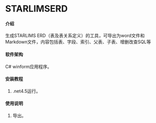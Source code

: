 # STARLIMSERD

#### 介绍
生成STARLIMS ERD（表及表关系定义）的工具，可导出为word文件和Markdown文件，内容包括表、字段、索引、父表、子表、增删改查SQL等

#### 软件架构
C# winform应用程序。


#### 安装教程

1.  .net4.5运行。

#### 使用说明

1.  导出。